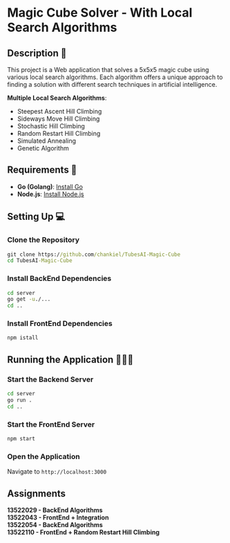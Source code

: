 # Magic Cube Solver - With Local Search Algorithms

## Description 📝

This project is a Web application that solves a 5x5x5 magic cube using various local search algorithms. Each algorithm offers a unique approach to finding a solution with different search techniques in artificial intelligence.

**Multiple Local Search Algorithms**:

- Steepest Ascent Hill Climbing
- Sideways Move Hill Climbing
- Stochastic Hill Climbing
- Random Restart Hill Climbing
- Simulated Annealing
- Genetic Algorithm

## Requirements 🤔

- **Go (Golang)**: [Install Go](https://golang.org/dl/)
- **Node.js**: [Install Node.js](https://nodejs.org/en/)

## Setting Up 💻

### Clone the Repository

```cmd
git clone https://github.com/chankiel/TubesAI-Magic-Cube
cd TubesAI-Magic-Cube
```

### Install BackEnd Dependencies

```cmd
cd server
go get -u./...
cd ..
```

### Install FrontEnd Dependencies

```cmd
npm istall
```

## Running the Application 🏃‍♂️‍➡️

### Start the Backend Server

```cmd
cd server
go run .
cd ..
```

### Start the FrontEnd Server

```cmd
npm start
```

### Open the Application

Navigate to `http://localhost:3000`

## Assignments

**13522029 - BackEnd Algorithms**<br>
**13522043 - FrontEnd + Integration**<br>
**13522054 - BackEnd Algorithms**<br>
**13522110 - FrontEnd + Random Restart Hill Climbing**<br>
